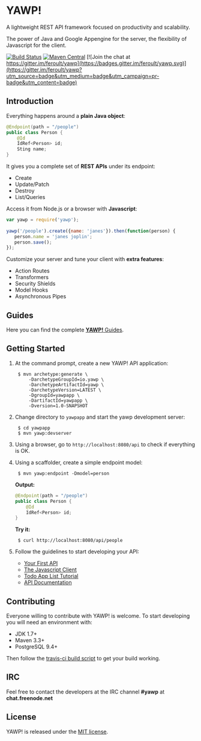 # YAWP!

A lightweight REST API framework focused on productivity and scalability. 

The power of Java and Google Appengine for the server, the flexibility of Javascript for the client.

[![Build Status](https://travis-ci.org/feroult/yawp.svg)](https://travis-ci.org/feroult/yawp)
[![Maven Central](https://maven-badges.herokuapp.com/maven-central/io.yawp/yawp/badge.svg)](https://maven-badges.herokuapp.com/maven-central/io.yawp/yawp/)
[![Join the chat at https://gitter.im/feroult/yawp](https://badges.gitter.im/feroult/yawp.svg)](https://gitter.im/feroult/yawp?utm_source=badge&utm_medium=badge&utm_campaign=pr-badge&utm_content=badge)

## Introduction

Everything happens around a __plain Java object__:

``` java
@Endpoint(path = "/people")
public class Person {
    @Id
    IdRef<Person> id;             
    Sting name;
}    
```

It gives you a complete set of __REST APIs__ under its endpoint:

* Create
* Update/Patch
* Destroy
* List/Queries

Access it from Node.js or a browser with __Javascript__:
 
``` javascript
var yawp = require('yawp');
 
yawp('/people').create({name: 'janes'}).then(function(person) {
   person.name = 'janes joplin';
   person.save();
});
```
     
Customize your server and tune your client with __extra features__:

* Action Routes
* Transformers
* Security Shields
* Model Hooks
* Asynchronous Pipes

## Guides

Here you can find the complete [__YAWP!__ Guides](http://yawp.io/guides).

## Getting Started

1. At the command prompt, create a new YAWP! API application:

        $ mvn archetype:generate \
            -DarchetypeGroupId=io.yawp \
            -DarchetypeArtifactId=yawp \
            -DarchetypeVersion=LATEST \
            -DgroupId=yawpapp \
            -DartifactId=yawpapp \
            -Dversion=1.0-SNAPSHOT            

2. Change directory to `yawpapp` and start the yawp development server:

        $ cd yawpapp
        $ mvn yawp:devserver

3. Using a browser, go to `http://localhost:8080/api` to check if everything is OK.

4. Using a scaffolder, create a simple endpoint model:

        $ mvn yawp:endpoint -Dmodel=person

    **Output:**

    ``` java
    @Endpoint(path = "/people")
    public class Person {
        @Id
        IdRef<Person> id;
    }    
    ```
    **Try it:**

        $ curl http://localhost:8080/api/people

5. Follow the guidelines to start developing your API:
    * [Your First API](http://yawp.io/guides/getting-started/your-first-api)
    * [The Javascript Client](http://yawp.io/guides/tutorials/the-javascript-client)
    * [Todo App List Tutorial](http://yawp.io/guides/tutorials/todo-list-app)
    * [API Documentation](http://yawp.io/guides/api/models)    

## Contributing

Everyone willing to contribute with YAWP! is welcome. To start developing you
will need an environment with:

* JDK 1.7+
* Maven 3.3+
* PostgreSQL 9.4+

Then follow the [travis-ci build script](../master/.travis.yml) to get your build working.

## IRC

Feel free to contact the developers at the IRC channel __#yawp__ at __chat.freenode.net__

## License

YAWP! is released under the [MIT license](https://opensource.org/licenses/MIT).
